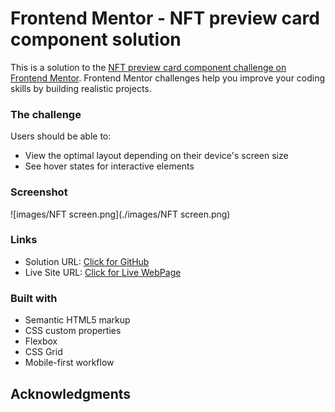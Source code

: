 # Frontend Mentor - NFT preview card component solution

This is a solution to the [NFT preview card component challenge on Frontend Mentor](https://www.frontendmentor.io/challenges/nft-preview-card-component-SbdUL_w0U). Frontend Mentor challenges help you improve your coding skills by building realistic projects. 

### The challenge

Users should be able to:

- View the optimal layout depending on their device's screen size
- See hover states for interactive elements

### Screenshot

![images/NFT screen.png](./images/NFT screen.png)


### Links

- Solution URL: [Click for GitHub](https://github.com/nickdemetradze/nft-preview-card-component)
- Live Site URL: [Click for Live WebPage](https://nickdemetradze.github.io/nft-preview-card-component/)

### Built with

- Semantic HTML5 markup
- CSS custom properties
- Flexbox
- CSS Grid
- Mobile-first workflow

## Acknowledgments

